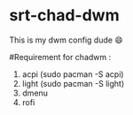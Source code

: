# srt-chad-dwm
This is my dwm config dude :smile:


#Requirement for chadwm :
1) acpi (sudo pacman -S acpi)
2) light (sudo pacman -S light)
3) dmenu
4) rofi

